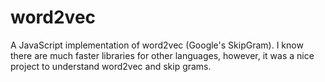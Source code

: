 # word2vec
A JavaScript implementation of word2vec (Google's SkipGram).
I know there are much faster libraries for other languages, however, it was a nice project to understand word2vec and skip grams.
